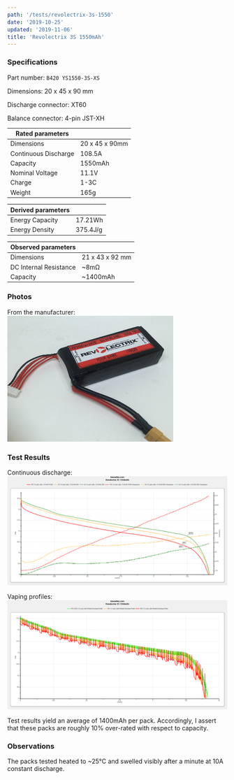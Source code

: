 ```yaml
---
path: '/tests/revolectrix-3s-1550'
date: '2019-10-25'
updated: '2019-11-06'
title: 'Revolectrix 3S 1550mAh'
---
```


### Specifications

Part number: `B420 YS1550-3S-XS`

Dimensions: 20 x 45 x 90 mm

Discharge connector: XT60

Balance connector: 4-pin JST-XH

| Rated parameters     |                |
| -------------------- | -------------- |
| Dimensions           | 20 x 45 x 90mm |
| Continuous Discharge | 108.5A         |
| Capacity             | 1550mAh        |
| Nominal Voltage      | 11.1V          |
| Charge               | 1-3C           |
| Weight               | 165g           |

| Derived parameters |          |
| ------------------ | -------- |
| Energy Capacity    | 17.21Wh  |
| Energy Density     | 375.4J/g |

| Observed parameters    |                 |
| ---------------------- | --------------- |
| Dimensions             | 21 x 43 x 92 mm |
| DC Internal Resistance | ~8m&ohm;        |
| Capacity               | ~1400mAh        |

### Photos

From the manufacturer: ![battery](../images/revolectrix-3s-1550-mfg.jpg)

### Test Results

Continuous discharge: ![Test Results](../images/tests/revolectrix-3s-1550-continuous.png)

Vaping profiles: ![Test Results](../images/tests/revolectrix-3s-1550-profiles.png)

Test results yield an average of 1400mAh per pack. Accordingly, I assert that these packs are roughly 10% over-rated with respect to capacity.

### Observations

The packs tested heated to ~25&deg;C and swelled visibly after a minute at 10A constant discharge.
